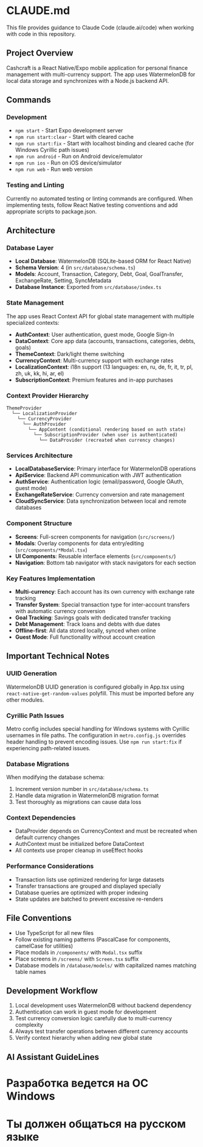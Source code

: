 # CLAUDE.md

This file provides guidance to Claude Code (claude.ai/code) when working with code in this repository.

## Project Overview

Cashcraft is a React Native/Expo mobile application for personal finance management with multi-currency support. The app uses WatermelonDB for local data storage and synchronizes with a Node.js backend API.

## Commands

### Development
- `npm start` - Start Expo development server
- `npm run start:clear` - Start with cleared cache
- `npm run start:fix` - Start with localhost binding and cleared cache (for Windows Cyrillic path issues)
- `npm run android` - Run on Android device/emulator
- `npm run ios` - Run on iOS device/simulator
- `npm run web` - Run web version

### Testing and Linting
Currently no automated testing or linting commands are configured. When implementing tests, follow React Native testing conventions and add appropriate scripts to package.json.

## Architecture

### Database Layer
- **Local Database**: WatermelonDB (SQLite-based ORM for React Native)
- **Schema Version**: 4 (in `src/database/schema.ts`)
- **Models**: Account, Transaction, Category, Debt, Goal, GoalTransfer, ExchangeRate, Setting, SyncMetadata
- **Database Instance**: Exported from `src/database/index.ts`

### State Management
The app uses React Context API for global state management with multiple specialized contexts:

- **AuthContext**: User authentication, guest mode, Google Sign-In
- **DataContext**: Core app data (accounts, transactions, categories, debts, goals)
- **ThemeContext**: Dark/light theme switching
- **CurrencyContext**: Multi-currency support with exchange rates
- **LocalizationContext**: i18n support (13 languages: en, ru, de, fr, it, tr, pl, zh, uk, kk, hi, ar, el)
- **SubscriptionContext**: Premium features and in-app purchases

### Context Provider Hierarchy
```
ThemeProvider
  └── LocalizationProvider
    └── CurrencyProvider
      └── AuthProvider
        └── AppContent (conditional rendering based on auth state)
          └── SubscriptionProvider (when user is authenticated)
            └── DataProvider (recreated when currency changes)
```

### Services Architecture
- **LocalDatabaseService**: Primary interface for WatermelonDB operations
- **ApiService**: Backend API communication with JWT authentication
- **AuthService**: Authentication logic (email/password, Google OAuth, guest mode)
- **ExchangeRateService**: Currency conversion and rate management
- **CloudSyncService**: Data synchronization between local and remote databases

### Component Structure
- **Screens**: Full-screen components for navigation (`src/screens/`)
- **Modals**: Overlay components for data entry/editing (`src/components/*Modal.tsx`)
- **UI Components**: Reusable interface elements (`src/components/`)
- **Navigation**: Bottom tab navigator with stack navigators for each section

### Key Features Implementation
- **Multi-currency**: Each account has its own currency with exchange rate tracking
- **Transfer System**: Special transaction type for inter-account transfers with automatic currency conversion
- **Goal Tracking**: Savings goals with dedicated transfer tracking
- **Debt Management**: Track loans and debts with due dates
- **Offline-first**: All data stored locally, synced when online
- **Guest Mode**: Full functionality without account creation

## Important Technical Notes

### UUID Generation
WatermelonDB UUID generation is configured globally in App.tsx using `react-native-get-random-values` polyfill. This must be imported before any other modules.

### Cyrillic Path Issues
Metro config includes special handling for Windows systems with Cyrillic usernames in file paths. The configuration in `metro.config.js` overrides header handling to prevent encoding issues. Use `npm run start:fix` if experiencing path-related issues.

### Database Migrations
When modifying the database schema:
1. Increment version number in `src/database/schema.ts`
2. Handle data migration in WatermelonDB migration format
3. Test thoroughly as migrations can cause data loss

### Context Dependencies
- DataProvider depends on CurrencyContext and must be recreated when default currency changes
- AuthContext must be initialized before DataContext
- All contexts use proper cleanup in useEffect hooks

### Performance Considerations
- Transaction lists use optimized rendering for large datasets
- Transfer transactions are grouped and displayed specially
- Database queries are optimized with proper indexing
- State updates are batched to prevent excessive re-renders

## File Conventions

- Use TypeScript for all new files
- Follow existing naming patterns (PascalCase for components, camelCase for utilities)
- Place modals in `/components/` with `Modal.tsx` suffix
- Place screens in `/screens/` with `Screen.tsx` suffix
- Database models in `/database/models/` with capitalized names matching table names

## Development Workflow

1. Local development uses WatermelonDB without backend dependency
2. Authentication can work in guest mode for development
3. Test currency conversion logic carefully due to multi-currency complexity
4. Always test transfer operations between different currency accounts
5. Verify context hierarchy when adding new global state


## AI Assistant GuideLines

# Разработка ведется на ОС Windows
# Ты должен общаться на русском языке
